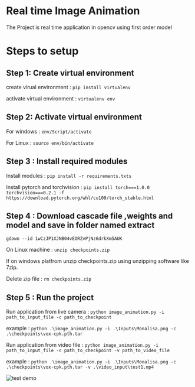 # Real time Image Animation
The Project is real time application in opencv using first order model

# Steps to setup

## Step 1: Create virtual environment

create virual environment : ```pip install virtualenv```

activate virtual environment : ```virtualenv env```

## Step 2: Activate virtual environment

For windows : ```env/Script/activate```

For Linux : ```source env/bin/activate```

## Step 3 : Install required modules

Install modules : ``` pip install -r requirements.txts ```

Install pytorch and torchvision : ```pip install torch===1.0.0 torchvision===0.2.1 -f https://download.pytorch.org/whl/cu100/torch_stable.html ```

## Step 4 : Download cascade file ,weights and model and save in folder named extract

```gdown --id 1wCzJP1XJNB04vEORZvPjNz6drkXm5AUK```

On Linux machine : ```unzip checkpoints.zip```

If on windows platfrom unzip checkpoints.zip using unzipping software like 7zip.

Delete zip file : ```rm checkpoints.zip```

## Step 5 : Run the project

Run application from live camera : ```python image_animation.py -i path_to_input_file -c path_to_checkpoint```

example : ```python .\image_animation.py -i .\Inputs\Monalisa.png -c .\checkpoints\vox-cpk.pth.tar```

Run application from video file : ```python image_animation.py -i path_to_input_file -c path_to_checkpoint -v path_to_video_file```

example : ```python .\image_animation.py -i .\Inputs\Monalisa.png -c .\checkpoints\vox-cpk.pth.tar -v .\video_input\test1.mp4 ```

![test demo](animate.gif)
